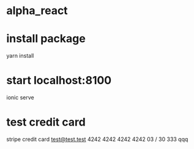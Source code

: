 # alpha_react

# install package

yarn install

# start localhost:8100

ionic serve

# test credit card

stripe credit card
test@test.test
4242 4242 4242 4242
03 / 30
333
qqq
